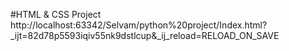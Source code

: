#HTML & CSS Project
http://localhost:63342/Selvam/python%20project/Index.html?_ijt=82d78p5593iqiv55nk9dstlcup&_ij_reload=RELOAD_ON_SAVE
